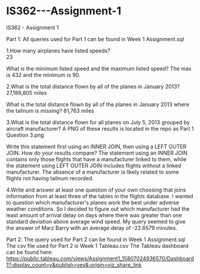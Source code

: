 # IS362---Assignment-1
IS362 - Assignment 1

Part 1:
All queries used for Part 1 can be found in Week 1 Assignment.sql

1.How many airplanes have listed speeds?  
23

What is the minimum listed speed and the maximum listed speed?
The max is 432 and the minimum is 90.

2.What is the total distance flown by all of the planes in January 2013?
27,188,805 miles

What is the total distance flown by all of the planes in January 2013 where the tailnum is missing?
81,763 miles

3.What is the total distance flown for all planes on July 5, 2013 grouped by aircraft manufacturer? 
A PNG of these results is located in the repo as Part 1 Question 3.png

Write this statement first using an INNER JOIN, then using a LEFT OUTER JOIN.  How do your results compare?
The statement using an INNER JOIN contains only those flights that have a manufacturer linked to them, while the statement using LEFT OUTER JOIN includes flights without a linked manufacturer. The absence of a manufacturer is likely related to some flights not having tailnum recorded.

4.Write and answer at least one question of your own choosing that joins information from at least three of the tables in the flights database.
I wanted to question which manufacturer's planes work the best under adverse weather conditions. So I decided to figure out which manufacturer had the least amount of arrival delay on days where there was greater than one standard deviation above average wind speed. My query seemed to give the answer of Marz Barry with an average delay of -22.6579 minutes.

Part 2:
The query used for Part 2 can be found in Week 1 Assignment.sql
The csv file used for Part 2 is Week 1 Tableau.csv
The Tableau dashboard can be found here: https://public.tableau.com/views/Assignment1_15807024936570/Dashboard1?:display_count=y&publish=yes&:origin=viz_share_link

